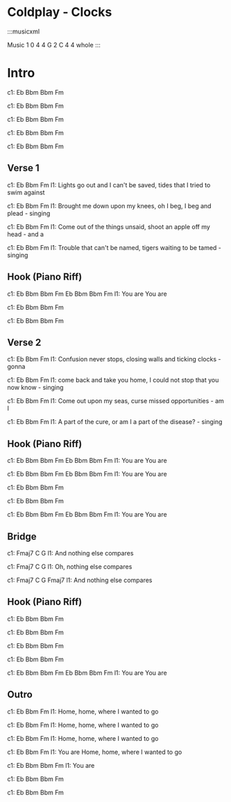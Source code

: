 # Coldplay - Clocks

:::musicxml
<?xml version="1.0" encoding="UTF-8" standalone="no"?>
<!DOCTYPE score-partwise PUBLIC
    "-//Recordare//DTD MusicXML 4.0 Partwise//EN"
    "http://www.musicxml.org/dtds/partwise.dtd">
<score-partwise version="4.0">
  <part-list>
    <score-part id="P1">
      <part-name>Music</part-name>
    </score-part>
  </part-list>
  <part id="P1">
    <measure number="1">
      <attributes>
        <divisions>1</divisions>
        <key>
          <fifths>0</fifths>
        </key>
        <time>
          <beats>4</beats>
          <beat-type>4</beat-type>
        </time>
        <clef>
          <sign>G</sign>
          <line>2</line>
        </clef>
      </attributes>
      <note>
        <pitch>
          <step>C</step>
          <octave>4</octave>
        </pitch>
        <duration>4</duration>
        <type>whole</type>
      </note>
    </measure>
  </part>
</score-partwise>
:::

# Intro

c1: Eb Bbm Bbm Fm

c1: Eb Bbm Bbm Fm

c1: Eb Bbm Bbm Fm

c1: Eb Bbm Bbm Fm

c1: Eb Bbm Bbm Fm

## Verse 1

c1: Eb Bbm Fm
l1: Lights go out and I can't be saved, tides that I tried to swim against

c1: Eb Bbm Fm
l1: Brought me down upon my knees, oh I beg, I beg and plead - singing

c1: Eb Bbm Fm
l1: Come out of the things unsaid, shoot an apple off my head - and a

c1: Eb Bbm Fm
l1: Trouble that can't be named, tigers waiting to be tamed - singing

## Hook (Piano Riff)

c1: Eb Bbm Bbm Fm Eb Bbm Bbm Fm
l1: You are You are

c1: Eb Bbm Bbm Fm

c1: Eb Bbm Bbm Fm

## Verse 2

c1: Eb Bbm Fm
l1: Confusion never stops, closing walls and ticking clocks - gonna

c1: Eb Bbm Fm
l1: come back and take you home, I could not stop that you now know - singing

c1: Eb Bbm Fm
l1: Come out upon my seas, curse missed opportunities - am I

c1: Eb Bbm Fm
l1: A part of the cure, or am I a part of the disease? - singing

## Hook (Piano Riff)

c1: Eb Bbm Bbm Fm Eb Bbm Bbm Fm
l1: You are You are

c1: Eb Bbm Bbm Fm Eb Bbm Bbm Fm
l1: You are You are

c1: Eb Bbm Bbm Fm

c1: Eb Bbm Bbm Fm

c1: Eb Bbm Bbm Fm Eb Bbm Bbm Fm
l1: You are You are

## Bridge

c1: Fmaj7 C G
l1: And nothing else compares

c1: Fmaj7 C G
l1: Oh, nothing else compares

c1: Fmaj7 C G Fmaj7
l1: And nothing else compares

## Hook (Piano Riff)

c1: Eb Bbm Bbm Fm

c1: Eb Bbm Bbm Fm

c1: Eb Bbm Bbm Fm

c1: Eb Bbm Bbm Fm

c1: Eb Bbm Bbm Fm Eb Bbm Bbm Fm
l1: You are You are

## Outro

c1: Eb Bbm Fm
l1: Home, home, where I wanted to go

c1: Eb Bbm Fm
l1: Home, home, where I wanted to go

c1: Eb Bbm Fm
l1: Home, home, where I wanted to go

c1: Eb Bbm Fm
l1: You are Home, home, where I wanted to go

c1: Eb Bbm Bbm Fm
l1: You are

c1: Eb Bbm Bbm Fm

c1: Eb Bbm Bbm Fm
